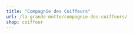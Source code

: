 ```yaml
---
title: "Compagnie des Coiffeurs"
url: /la-grande-motte/compagnie-des-coiffeurs/
shop: coiffeur
---
```

